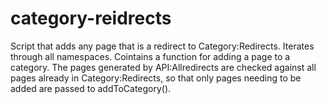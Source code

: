 # category-reidrects
Script that adds any page that is a redirect to Category:Redirects. Iterates through all namespaces. Cointains a function for adding a page to a category. The pages generated by API:Allredirects are checked against all pages already in Category:Redirects, so that only pages needing to be added are passed to addToCategory().